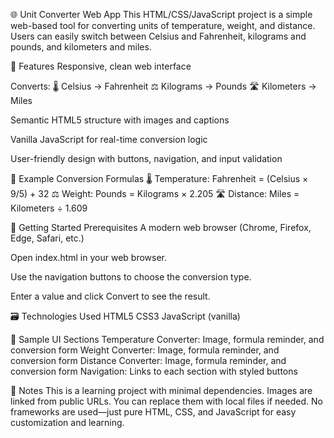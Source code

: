 🌐 Unit Converter Web App
This HTML/CSS/JavaScript project is a simple web-based tool for converting units of temperature, weight, and distance. Users can easily switch between Celsius and Fahrenheit, kilograms and pounds, and kilometers and miles.

🔧 Features
Responsive, clean web interface

Converts:
🌡️ Celsius → Fahrenheit
⚖️ Kilograms → Pounds
🛣️ Kilometers → Miles

Semantic HTML5 structure with images and captions

Vanilla JavaScript for real-time conversion logic

User-friendly design with buttons, navigation, and input validation

🧪 Example Conversion Formulas
🌡️ Temperature:
Fahrenheit = (Celsius × 9/5) + 32
⚖️ Weight:
Pounds = Kilograms × 2.205
🛣️ Distance:
Miles = Kilometers ÷ 1.609

🚀 Getting Started
Prerequisites
A modern web browser (Chrome, Firefox, Edge, Safari, etc.)

Open index.html in your web browser.

Use the navigation buttons to choose the conversion type.

Enter a value and click Convert to see the result.

🗃️ Technologies Used
HTML5
CSS3
JavaScript (vanilla)

🧩 Sample UI Sections
Temperature Converter: Image, formula reminder, and conversion form
Weight Converter: Image, formula reminder, and conversion form
Distance Converter: Image, formula reminder, and conversion form
Navigation: Links to each section with styled buttons


📌 Notes
This is a learning project with minimal dependencies.
Images are linked from public URLs. You can replace them with local files if needed.
No frameworks are used—just pure HTML, CSS, and JavaScript for easy customization and learning.
